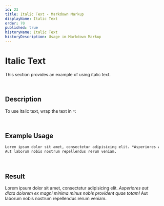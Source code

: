 ```yaml
---
id: 23
title: Italic Text - Markdown Markup
displayName: Italic Text
order: 70
published: true
historyName: Italic Text
historyDescription: Usage in Markdown Markup
---
```


# Italic Text
This section provides an example of using italic text.

<br/>

## Description
To use italic text, wrap the text in `*`:

<br/>

## Example Usage
```md
Lorem ipsum dolor sit amet, consectetur adipisicing elit. *Asperiores aut dicta dolorem ex magni minima minus nobis provident quae totam!*
Aut laborum nobis nostrum repellendus rerum veniam.
```

<br/>

## Result
Lorem ipsum dolor sit amet, consectetur adipisicing elit. *Asperiores aut dicta dolorem ex magni minima minus nobis provident quae totam!*
Aut laborum nobis nostrum repellendus rerum veniam.
```
